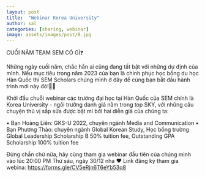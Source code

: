 ```yaml
---
layout: post
title:  "Webinar Korea University"
author: sal
categories: [sharing, webinar]
image: assets/images/post/8.jpg
---
```

CUỐI NĂM TEAM SEM CÓ GÌ❓

Những ngày cuối năm, chắc hẳn ai cũng đang tất bật với những dự định của mình. Nếu mục tiêu trong năm 2023 của bạn là chinh phục học bổng du học Hàn Quốc thì SEM Scholars chúng mình ở đây để cùng bạn bắt đầu hành trình mới này đó!🎉🎉

Khởi đầu chuỗi webinar các trường đại học tại Hàn Quốc của SEM chính là Korea University - ngôi trường danh giá nằm trong top SKY, với những câu chuyện thú vị sắp sửa được bật mí bởi hai diễn giả của chúng ta:

▪️ Bạn Hoàng Liên: GKS-U 2022, chuyên ngành Media and Communication
▪️ Bạn Phương Thảo: chuyên ngành Global Korean Study, Học bổng trường Global Leadership Scholarship B 50% tuition fee, Outstanding GPA Scholarship 100% tuition fee

Đừng chần chừ nữa, hãy cùng tham gia webinar đầu tiên của chúng mình vào lúc 20:00 PM Thứ sáu, ngày 30/12 nha ❤️
Link đăng ký tham gia webina: https://forms.gle/CV5eRjn6T6eYb53q8